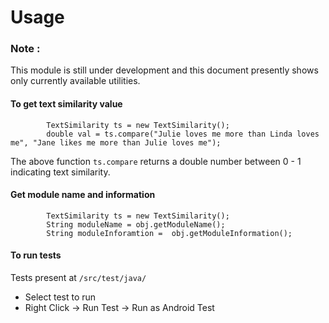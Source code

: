 Usage
=====

### Note :
This module is still under development and this document presently shows only currently available utilities.

#### To get text similarity value
```
        TextSimilarity ts = new TextSimilarity();
        double val = ts.compare("Julie loves me more than Linda loves me", "Jane likes me more than Julie loves me");

```
The above function `ts.compare` returns a double number between 0 - 1 indicating text similarity.


#### Get module name and information
```
        TextSimilarity ts = new TextSimilarity();
        String moduleName = obj.getModuleName();
        String moduleInforamtion =  obj.getModuleInformation();
```

#### To run tests
Tests present at `/src/test/java/`

  - Select test to run
  - Right Click -> Run Test -> Run as Android Test

